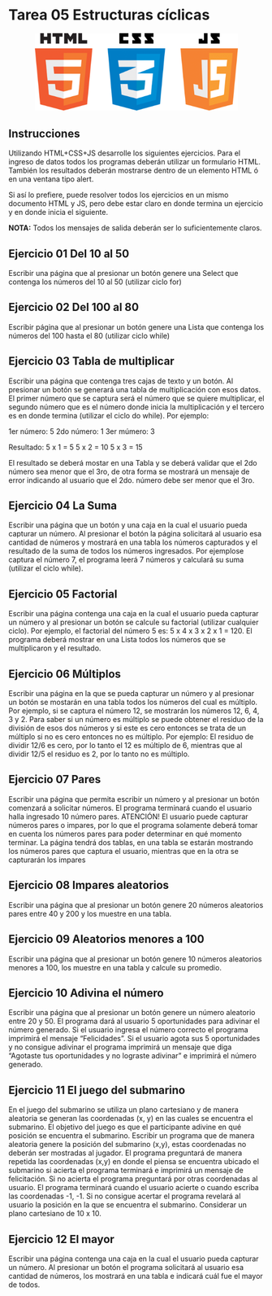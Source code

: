 # Tarea 05 Estructuras cíclicas

<center>
<img src="img/js.png" width="400" title="CSS3">
</center>

## Instrucciones

Utilizando HTML+CSS+JS desarrolle los siguientes ejercicios. Para el ingreso de datos todos los programas deberán utilizar un formulario HTML. También los resultados deberán mostrarse dentro de un elemento HTML ó en una ventana tipo alert.

Si así lo prefiere, puede resolver todos los ejercicios en un mismo documento HTML y JS, pero debe estar claro en donde termina un ejercicio y en donde inicia el siguiente.

**NOTA:** Todos los mensajes de salida deberán ser lo suficientemente claros.

## Ejercicio 01 Del 10 al 50

Escribir una página que al presionar un botón genere una Select que contenga los números del 10 al 50 (utilizar ciclo for)

## Ejercicio 02 Del 100 al 80

Escribir página que al presionar un botón genere una Lista que contenga los números del 100 hasta el 80 (utilizar ciclo while)

## Ejercicio 03 Tabla de multiplicar

Escribir una página que contenga tres cajas de texto y un botón. Al presionar un botón se generará una tabla de multiplicación con esos datos. El primer número que se captura será el número que se quiere multiplicar, el segundo número que es el número donde inicia la multiplicación y el tercero es en donde termina (utilizar el ciclo do while). Por ejemplo:

1er número: 5
2do número: 1
3er múmero: 3

Resultado:
5 x 1 = 5
5 x 2 = 10
5 x 3 = 15

El resultado se deberá mostar en una Tabla y se deberá validar que el 2do número sea menor que el 3ro, de otra forma se mostrará un mensaje de error indicando al usuario que el 2do. número debe ser menor que el 3ro.

## Ejercicio 04 La Suma

Escribir una página que un botón y una caja en la cual el usuario pueda capturar un número. Al presionar el botón la página solicitará al usuario esa cantidad de números y mostrará en una tabla los números capturados y el resultado de la suma de todos los números ingresados. Por ejemplose captura el número 7, el programa leerá 7 números y calculará su suma (utilizar el ciclo while).

## Ejercicio 05 Factorial

Escribir una página contenga una caja en la cual el usuario pueda capturar un número y al presionar un botón se calcule su factorial (utilizar cualquier ciclo). Por ejemplo, el factorial del número 5 es: 5 x 4 x 3 x 2 x 1 = 120. El programa deberá mostrar en una Lista todos los números que se multiplicaron y el resultado.

## Ejercicio 06 Múltiplos

Escribir una página en la que se pueda capturar un número y al presionar un botón se mostarán en una tabla todos los números del cual es múltiplo. Por ejemplo, si se captura el número 12, se mostrarán los números 12, 6, 4, 3 y 2. Para saber si un número es múltiplo se puede obtener el residuo de la división de esos dos números y si este es cero entonces se trata de un múltiplo si no es cero entonces no es múltiplo. Por ejemplo: El residuo de dividir 12/6 es cero, por lo tanto el 12 es múltiplo de 6, mientras que al dividir 12/5 el residuo es 2, por lo tanto no es múltiplo.

## Ejercicio 07 Pares

Escribir una página que permita escribir un número y al presionar un botón comenzará a solicitar números. El programa terminará cuando el usuario halla ingresado 10 número pares. ATENCIÓN! El usuario puede capturar números pares o impares, por lo que el programa solamente deberá tomar en cuenta los números pares para poder determinar en qué momento terminar. La página tendrá dos tablas, en una tabla se estarán mostrando los números pares que captura el usuario, mientras que en la otra se capturarán los impares

## Ejercicio 08 Impares aleatorios

Escribir una página que al presionar un botón genere 20 números aleatorios pares entre 40 y 200 y los muestre en una tabla.

## Ejercicio 09 Aleatorios menores a 100

Escribir una página que al presionar un botón genere 10 números aleatorios menores a 100, los muestre en una tabla y calcule su promedio.

## Ejercicio 10 Adivina el número

Escribir una página que al presionar un botón genere un número aleatorio entre 20 y 50. El programa dará al usuario 5 oportunidades para adivinar el número generado. Si el usuario ingresa el número correcto el programa imprimirá el mensaje “Felicidades”. Si el usuario agota sus 5 oportunidades y no consigue adivinar el programa imprimirá un mensaje que diga “Agotaste tus oportunidades y no lograste adivinar” e imprimirá el número generado.

## Ejercicio 11 El juego del submarino

En el juego del submarino se utiliza un plano cartesiano y de manera aleatoria se generan las coordenadas (x, y) en las cuales se encuentra el submarino. El objetivo del juego es que el participante adivine en qué posición se encuentra el submarino. Escribir un programa que de manera aleatoria genere la posición del submarino (x,y), estas coordenadas no deberán ser mostradas al jugador. El programa preguntará de manera repetida las coordenadas (x,y) en donde el piensa se encuentra ubicado el submarino si acierta el programa terminará e imprimirá un mensaje de felicitación. Si no acierta el programa preguntará por otras coordenadas al usuario. El programa terminará cuando el usuario acierte o cuando escriba las coordenadas -1, -1. Si no consigue acertar el programa revelará al usuario la posición en la que se encuentra el submarino. Considerar un plano cartesiano de 10 x 10.

## Ejercicio 12 El mayor

Escribir una página contenga una caja en la cual el usuario pueda capturar un número. Al presionar un botón el programa solicitará al usuario esa cantidad de números, los mostrará en una tabla e indicará cuál fue el mayor de todos.
